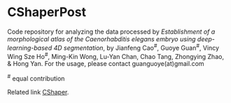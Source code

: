 # CShaperPost

Code repository for analyzing the data processed by *Establishment of a morphological atlas of the Caenorhabditis elegans embryo using deep-learning-based 4D segmentation*, by Jianfeng Cao<sup>#</sup>, Guoye Guan<sup>#</sup>, Vincy Wing Sze Ho<sup>#</sup>, Ming-Kin Wong, Lu-Yan Chan, Chao Tang, Zhongying Zhao, & Hong Yan. For the usage, please contact guanguoye(at)gmail.com
 
<sup>#</sup> equal contribution

Related link [CShaper](https://github.com/cao13jf/CShaper). 
